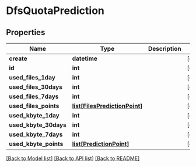 # DfsQuotaPrediction

## Properties
Name | Type | Description | Notes
------------ | ------------- | ------------- | -------------
**create** | **datetime** |  | [optional] 
**id** | **int** |  | [optional] 
**used_files_1day** | **int** |  | [optional] 
**used_files_30days** | **int** |  | [optional] 
**used_files_7days** | **int** |  | [optional] 
**used_files_points** | [**list[FilesPredictionPoint]**](FilesPredictionPoint.md) |  | [optional] 
**used_kbyte_1day** | **int** |  | [optional] 
**used_kbyte_30days** | **int** |  | [optional] 
**used_kbyte_7days** | **int** |  | [optional] 
**used_kbyte_points** | [**list[PredictionPoint]**](PredictionPoint.md) |  | [optional] 

[[Back to Model list]](../README.md#documentation-for-models) [[Back to API list]](../README.md#documentation-for-api-endpoints) [[Back to README]](../README.md)


